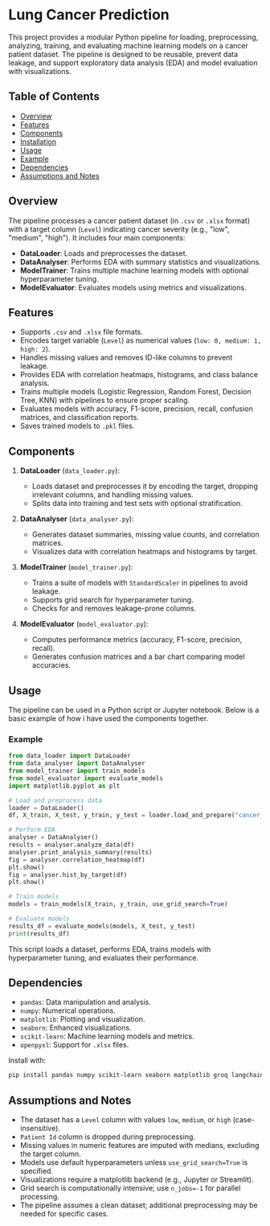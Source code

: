 # Lung Cancer Prediction 

This project provides a modular Python pipeline for loading, preprocessing, analyzing, training, and evaluating machine learning models on a cancer patient dataset. The pipeline is designed to be reusable, prevent data leakage, and support exploratory data analysis (EDA) and model evaluation with visualizations.

## Table of Contents
- [Overview](#overview)
- [Features](#features)
- [Components](#components)
- [Installation](#installation)
- [Usage](#usage)
- [Example](#example)
- [Dependencies](#dependencies)
- [Assumptions and Notes](#assumptions-and-notes)

## Overview
The pipeline processes a cancer patient dataset (in `.csv` or `.xlsx` format) with a target column (`Level`) indicating cancer severity (e.g., "low", "medium", "high"). It includes four main components:
- **DataLoader**: Loads and preprocesses the dataset.
- **DataAnalyser**: Performs EDA with summary statistics and visualizations.
- **ModelTrainer**: Trains multiple machine learning models with optional hyperparameter tuning.
- **ModelEvaluator**: Evaluates models using metrics and visualizations.

## Features
- Supports `.csv` and `.xlsx` file formats.
- Encodes target variable (`Level`) as numerical values (`low: 0, medium: 1, high: 2`).
- Handles missing values and removes ID-like columns to prevent leakage.
- Provides EDA with correlation heatmaps, histograms, and class balance analysis.
- Trains multiple models (Logistic Regression, Random Forest, Decision Tree, KNN) with pipelines to ensure proper scaling.
- Evaluates models with accuracy, F1-score, precision, recall, confusion matrices, and classification reports.
- Saves trained models to `.pkl` files.

## Components
1. **DataLoader** (`data_loader.py`):
   - Loads dataset and preprocesses it by encoding the target, dropping irrelevant columns, and handling missing values.
   - Splits data into training and test sets with optional stratification.

2. **DataAnalyser** (`data_analyser.py`):
   - Generates dataset summaries, missing value counts, and correlation matrices.
   - Visualizes data with correlation heatmaps and histograms by target.

3. **ModelTrainer** (`model_trainer.py`):
   - Trains a suite of models with `StandardScaler` in pipelines to avoid leakage.
   - Supports grid search for hyperparameter tuning.
   - Checks for and removes leakage-prone columns.

4. **ModelEvaluator** (`model_evaluator.py`):
   - Computes performance metrics (accuracy, F1-score, precision, recall).
   - Generates confusion matrices and a bar chart comparing model accuracies.
   
## Usage
The pipeline can be used in a Python script or Jupyter notebook. Below is a basic example of how i have used the components together.

### Example
```python
from data_loader import DataLoader
from data_analyser import DataAnalyser
from model_trainer import train_models
from model_evaluator import evaluate_models
import matplotlib.pyplot as plt

# Load and preprocess data
loader = DataLoader()
df, X_train, X_test, y_train, y_test = loader.load_and_prepare("cancer_data.csv")

# Perform EDA
analyser = DataAnalyser()
results = analyser.analyze_data(df)
analyser.print_analysis_summary(results)
fig = analyser.correlation_heatmap(df)
plt.show()
fig = analyser.hist_by_target(df)
plt.show()

# Train models
models = train_models(X_train, y_train, use_grid_search=True)

# Evaluate models
results_df = evaluate_models(models, X_test, y_test)
print(results_df)
```

This script loads a dataset, performs EDA, trains models with hyperparameter tuning, and evaluates their performance.

## Dependencies
- `pandas`: Data manipulation and analysis.
- `numpy`: Numerical operations.
- `matplotlib`: Plotting and visualization.
- `seaborn`: Enhanced visualizations.
- `scikit-learn`: Machine learning models and metrics.
- `openpyxl`: Support for `.xlsx` files.

Install with:
```bash
pip install pandas numpy scikit-learn seaborn matplotlib groq langchain langchain-community langchain-groq
```

## Assumptions and Notes
- The dataset has  a `Level` column with values `low`, `medium`, or `high` (case-insensitive).
- `Patient Id` column is dropped during preprocessing.
- Missing values in numeric features are imputed with medians, excluding the target column.
- Models use default hyperparameters unless `use_grid_search=True` is specified.
- Visualizations require a matplotlib backend (e.g., Jupyter or Streamlit).
- Grid search is computationally intensive; use `n_jobs=-1` for parallel processing.
- The pipeline assumes a clean dataset; additional preprocessing may be needed for specific cases.


